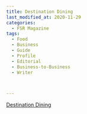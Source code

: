 ```yaml
---
title: Destination Dining
last_modified_at: 2020-11-29
categories:
  - FSR Magazine
tags:
  - Food
  - Business
  - Guide
  - Profile
  - Editorial 
  - Business-to-Business
  - Writer



---
```




[Destination Dining](http://www.omagdigital.com/publication/?i=526971&ver=html5&p=40)
